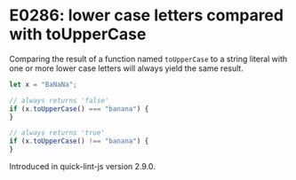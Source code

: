 # E0286: lower case letters compared with toUpperCase

Comparing the result of a function named `toUpperCase` to a string literal with
one or more lower case letters will always yield the same result.

```javascript
let x = "BaNaNa";

// always returns 'false'
if (x.toUpperCase() === "banana") {
} 

// always returns 'true'
if (x.toUpperCase() !== "banana") {
} 
```

Introduced in quick-lint-js version 2.9.0.
